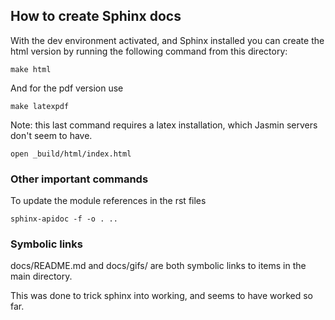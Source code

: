 ## How to create Sphinx docs


With the dev environment activated, and Sphinx installed you can create the html version by running the following command from this directory:

```
make html
```

And for the pdf version use

```
make latexpdf
```

Note: this last command requires a latex installation, which Jasmin servers don't seem to have.

```
open _build/html/index.html 
```

### Other important commands

To update the module references in the rst files

```
sphinx-apidoc -f -o . ..
```

### Symbolic links

docs/README.md and docs/gifs/ 
are both symbolic links to items in the main directory.

This was done to trick sphinx into working, and seems to have worked so far.
